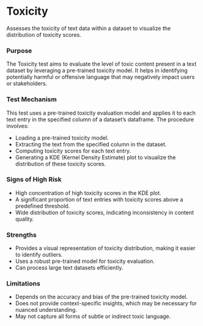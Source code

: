 # Toxicity

Assesses the toxicity of text data within a dataset to visualize the distribution of toxicity scores.

### Purpose

The Toxicity test aims to evaluate the level of toxic content present in a text dataset by leveraging a pre-trained
toxicity model. It helps in identifying potentially harmful or offensive language that may negatively impact users
or stakeholders.

### Test Mechanism

This test uses a pre-trained toxicity evaluation model and applies it to each text entry in the specified column of
a dataset’s dataframe. The procedure involves:

- Loading a pre-trained toxicity model.
- Extracting the text from the specified column in the dataset.
- Computing toxicity scores for each text entry.
- Generating a KDE (Kernel Density Estimate) plot to visualize the distribution of these toxicity scores.

### Signs of High Risk

- High concentration of high toxicity scores in the KDE plot.
- A significant proportion of text entries with toxicity scores above a predefined threshold.
- Wide distribution of toxicity scores, indicating inconsistency in content quality.

### Strengths

- Provides a visual representation of toxicity distribution, making it easier to identify outliers.
- Uses a robust pre-trained model for toxicity evaluation.
- Can process large text datasets efficiently.

### Limitations

- Depends on the accuracy and bias of the pre-trained toxicity model.
- Does not provide context-specific insights, which may be necessary for nuanced understanding.
- May not capture all forms of subtle or indirect toxic language.